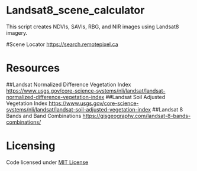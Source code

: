 # Landsat8_scene_calculator
 This script creates NDVIs, SAVIs, RBG, and NIR images using Landsat8 imagery.

#Scene Locator
https://search.remotepixel.ca

# Resources
##Landsat Normalized Difference Vegetation Index
https://www.usgs.gov/core-science-systems/nli/landsat/landsat-normalized-difference-vegetation-index
##Landsat Soil Adjusted Vegetation Index
https://www.usgs.gov/core-science-systems/nli/landsat/landsat-soil-adjusted-vegetation-index
##Landsat 8 Bands and Band Combinations
https://gisgeography.com/landsat-8-bands-combinations/

# Licensing
Code licensed under [MIT License](http://opensource.org/licenses/mit-license.html)
